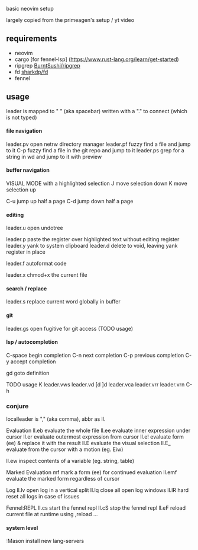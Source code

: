 basic neovim setup

largely copied from the primeagen's setup / yt video

## requirements
- neovim
- cargo [for fennel-lsp] (https://www.rust-lang.org/learn/get-started)
- ripgrep [BurntSushi/ripgrep](https://github.com/BurntSushi/ripgrep)
- fd [sharkdp/fd](https://github.com/sharkdp/fd)
- fennel

## usage

leader is mapped to " " (aka spacebar)
written with a "." to connect (which is not typed)

#### file navigation
leader.pv      open netrw directory manager
leader.pf      fuzzy find a file and jump to it
C-p           fuzzy find a file in the git repo and jump to it
leader.ps      grep for a string in wd and jump to it with preview

#### buffer navigation
VISUAL MODE with a highlighted selection
J               move selection down
K               move selection up

C-u           jump up half a page
C-d           jump down half a page

#### editing
leader.u       open undotree

leader.p       paste the register over highlighted text without editing register
leader.y       yank to system clipboard
leader.d       delete to void, leaving yank register in place

leader.f       autoformat code

leader.x       chmod+x the current file

#### search / replace
leader.s       replace current word globally in buffer

#### git
leader.gs      open fugitive for git access (TODO usage)

#### lsp / autocompletion
C-space       begin completion
C-n           next completion
C-p           previous completion
C-y           accept completion

gd              goto definition

TODO usage
K
leader.vws
leader.vd
[d
]d
leader.vca
leader.vrr
leader.vrn
C-h

### conjure
localleader is "," (aka comma), abbr as ll.

Evaluation
ll.eb          evaluate the whole file
ll.ee          evaluate inner expression under cursor
ll.er          evaluate outermost expression from cursor
ll.e!          evaluate form (ee) & replace it with the result
ll.E           evaluate the visual selection
ll.E_          evaluate from the cursor with a motion (eg. Eiw)

ll.ew          inspect contents of a variable (eg. string, table)

Marked Evaluation
mf              mark a form (ee) for continued evaluation
ll.emf         evaluate the marked form regardless of cursor

Log
ll.lv          open log in a vertical split
ll.lq          close all open log windows
ll.lR          hard reset all logs in case of issues

Fennel:REPL
ll.cs          start the fennel repl
ll.cS          stop the fennel repl
ll.eF          reload current file at runtime using ,reload ...

#### system level
:Mason          install new lang-servers

